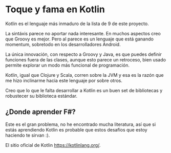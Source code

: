 # Toque y fama en Kotlin

Kotlin es el lenguaje más inmaduro de la lista de 9 de este proyecto.

La sintáxis parece no aportar nada interesante.
En muchos aspectos creo que Groovy es mejor. Pero al parece es un lenguaje que está ganando momentum, sobretodo en los desarrolladores Android.

La única innovación, con respecto a Groovy y Java, es que puedes definir funciones fuera de las clases, aunque esto parece un retroceso, bien usado permite explorar un modo más funcional de programación.

Kotlin, igual que Clojure y Scala, corren sobre la JVM y esa es la razón que me hizo inclinarme hacia este lenguaje por sobre otros.

Creo que lo que le falta desarrollar a Kotlin es un buen set de bibliotecas y robustecer su biblioteca estándar.

## ¿Donde aprender F#?

Este es el gran problema, no he encontrado mucha literatura, así que si estás aprendiendo Kotlin es probable que estos desafíos que estoy haciendo te sirvan :).

El sitio oficial de Kotlin https://kotlinlang.org/.

